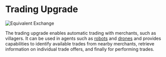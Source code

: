 # Trading Upgrade

![Equivalent Exchange](oredict:opencomputers:tradingUpgrade)

The trading upgrade enables automatic trading with merchants, such as villagers. It can be used in agents such as [robots](../block/robot.md) and [drones](drone.md) and provides capabilities to identify available trades from nearby merchants, retrieve information on individual trade offers, and finally for performing trades.
